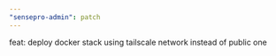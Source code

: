 ```yaml
---
"sensepro-admin": patch
---
```


feat: deploy docker stack using tailscale network instead of public one
